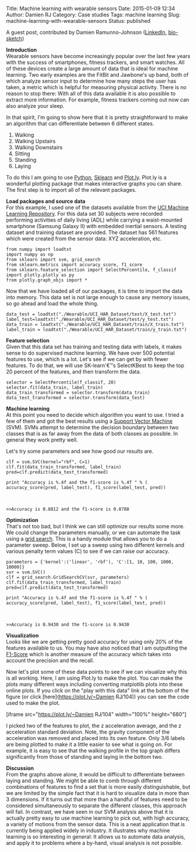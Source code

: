Title: Machine learning with wearable sensors
Date: 2015-01-09 12:34
Author: Damien RJ
Category: Case studies
Tags: machine learning
Slug: machine-learning-with-wearable-sensors
Status: published

A guest post, contributed by Damien Ramunno-Johnson ([LinkedIn](https://www.linkedin.com/profile/view?id=60223336&authType=NAME_SEARCH&authToken=LOV_&locale=en_US&trk=tyah2&trkInfo=tarId%3A1420748440448%2Ctas%3Adamien%2Cidx%3A1-1-1), [bio-sketch](http://www.efavdb.com/about))

  



**Introduction**  
Wearable sensors have become increasingly popular over the last few years with the success of smartphones, fitness trackers, and smart watches. All of these devices create a large amount of data that is ideal for machine learning. Two early examples are the FitBit and Jawbone's up band, both of which analyze sensor input to determine how many steps the user has taken, a metric which is helpful for measuring physical activity. There is no reason to stop there: With all of this data available it is also possible to extract more information. For example, fitness trackers coming out now can also analyze your sleep.

In that spirit, I'm going to show here that it is pretty straightforward to make an algorithm that can differentiate between 6 different states.

1.  Walking
2.  Walking Upstairs
3.  Walking Downstairs
4.  Sitting
5.  Standing
6.  Laying

To do this I am going to use [Python](https://www.python.org/), [Sklearn](http://scikit-learn.org/) and [Plot.ly](https://plot.ly). Plot.ly is a wonderful plotting package that makes interactive graphs you can share. The first step is to import all of the relevant packages.

**Load packages and source data**  
For this example, I used one of the datasets available from the [UCI Machine Learning Repository](https://archive.ics.uci.edu/ml/datasets/Human+Activity+Recognition+Using+Smartphones). For this data set 30 subjects were recorded performing activities of daily living (ADL) while carrying a waist-mounted smartphone (Samsung Galaxy II) with embedded inertial sensors. A testing dataset and training dataset are provided. The dataset has 561 features which were created from the sensor data: XYZ acceleration, etc.

```  
from numpy import loadtxt  
import numpy as np  
from sklearn import svm, grid_search  
from sklearn.metrics import accuracy_score, f1_score  
from sklearn.feature_selection import SelectPercentile, f_classif  
import plotly.plotly as py  
from plotly.graph_objs import *  
```

Now that we have loaded all of our packages, it is time to import the data into memory. This data set is not large enough to cause any memory issues, so go ahead and load the whole thing.

```  
data_test = loadtxt("./Wearable/UCI_HAR_Dataset/test/X_test.txt")  
label_test=loadtxt("./Wearable/UCI_HAR_Dataset/test/y_test.txt")  
data_train = loadtxt("./Wearable/UCI_HAR_Dataset/train/X_train.txt")  
label_train = loadtxt("./Wearable/UCI_HAR_Dataset/train/y_train.txt")  
```

**Feature selection**  
Given that this data set has training and testing data with labels, it makes sense to do supervised machine learning. We have over 500 potential features to use, which is a lot. Let's see if we can get by with fewer features. To do that, we will use SK-learn'€™s SelectKBest to keep the top 20 percent of the features, and then transform the data.

```  
selector = SelectPercentile(f_classif, 20)  
selector.fit(data_train, label_train)  
data_train_transformed = selector.transform(data_train)  
data_test_transformed = selector.transform(data_test)  
```

**Machine learning**  
At this point you need to decide which algorithm you want to use. I tried a few of them and got the best results using a [Support Vector Machine](http://scikit-learn.org/stable/modules/svm.html) (SVM). SVMs attempt to determine the decision boundary between two classes that is as far away from the data of both classes as possible. In general they work pretty well.

Let's try some parameters and see how good our results are.

```  
clf = svm.SVC(kernel="rbf", C=1)  
clf.fit(data_train_transformed, label_train)  
pred=clf.predict(data_test_transformed)

print "Accuracy is %.4f and the f1-score is %.4f " % (  
accuracy_score(pred, label_test), f1_score(label_test, pred))  
```

 

```  
>>Accuracy is 0.8812 and the f1-score is 0.8788  
```

**Optimization**  
That's not too bad, but I think we can still optimize our results some more. We could change the parameters manually, or we can automate the task using a [grid search](http://scikit-learn.org/stable/modules/generated/sklearn.grid_search.GridSearchCV.html). This is a handy module that allows you to do a parameter sweep. Below, I set up a sweep using two different kernels and various penalty term values (C) to see if we can raise our accuracy.

```  
parameters = {'kernel':('linear', 'rbf'), 'C':[1, 10, 100, 1000, 10000]}  
svr = svm.SVC()  
clf = grid_search.GridSearchCV(svr, parameters)  
clf.fit(data_train_transformed, label_train)  
pred=clf.predict(data_test_transformed)

print "Accuracy is %.4f and the f1-score is %.4f " % (  
accuracy_score(pred, label_test), f1_score(label_test, pred))  
```

 

```  
>>Accuracy is 0.9430 and the f1-score is 0.9430  
```

**Visualization**  
Looks like we are getting pretty good accuracy for using only 20% of the features available to us. You may have also noticed that I am outputting the [F1-Score](http://en.wikipedia.org/wiki/F1_score) which is another measure of the accuracy which takes into account the precision and the recall.

Now let's plot some of these data points to see if we can visualize why this is all working. Here, I am using Plot.ly to make the plot. You can make the plots many different ways including converting matplotlib plots into these online plots. If you click on the "play with this data" link at the bottom of the figure (or click [here](https://plot.ly/~Damien RJ/104)) you can see the code used to make the plot.

[iframe src="https://plot.ly/~Damien RJ/104" width="100%" height="680"]

I picked two of the features to plot, the z acceleration average, and the z acceleration standard deviation. Note, the gravity component of the acceleration was removed and placed into its own feature. Only 3/6 labels are being plotted to make it a little easier to see what is going on. For example, it is easy to see that the walking profile in the top graph differs significantly from those of standing and laying in the bottom two.

**Discussion**  
From the graphs above alone, it would be difficult to differentiate between laying and standing. We might be able to comb through different combinations of features to find a set that is more easily distinguishable, but we are limited by the simple fact that it is hard to visualize data in more than 3 dimensions. If it turns out that more than a handful of features need to be considered simultaneously to separate the different classes, this approach will fail. In contrast, we have seen in our SVM analysis above that it is actually pretty easy to use machine learning to pick out, with high accuracy, a variety of motions from the sensor data. This is a neat application that is currently being applied widely in industry. It illustrates why machine learning is so interesting in general: It allows us to automate data analysis, and apply it to problems where a by-hand, visual analysis is not possible.
